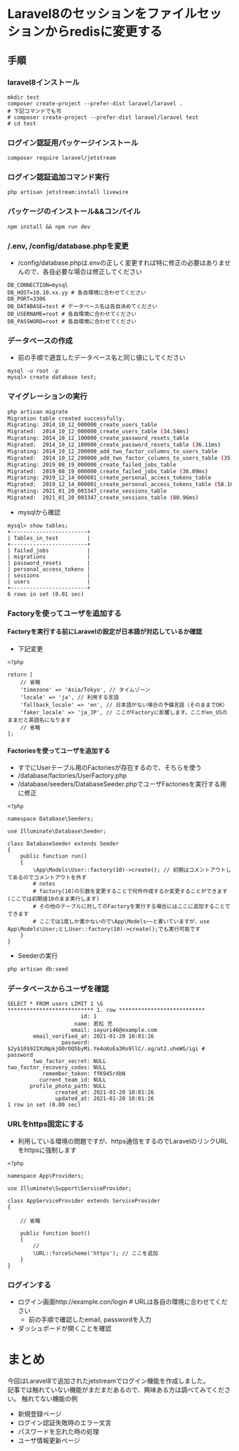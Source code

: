 # Laravel8のセッションをファイルセッションからredisに変更する
## 手順
### laravel8インストール
```
mkdir test
composer create-project --prefer-dist laravel/laravel .
# 下記コマンドでも可
# composer create-project --prefer-dist laravel/laravel test
# cd test
```
### ログイン認証用パッケージインストール
```
composer require laravel/jetstream
```
### ログイン認証追加コマンド実行
```
php artisan jetstream:install livewire
```
### パッケージのインストール&&コンパイル
```
npm install && npm run dev
```
### /.env, /config/database.phpを変更
- /config/database.phpは.envの正しく変更すれば特に修正の必要はありませんので、各自必要な場合は修正してください
```env:/.env
DB_CONNECTION=mysql
DB_HOST=10.10.xx.yy # 各自環境に合わせてください
DB_PORT=3306 
DB_DATABASE=test # データベース名は各自決めてください
DB_USERNAME=root # 各自環境に合わせてください
DB_PASSWORD=root # 各自環境に合わせてください
```
### データベースの作成
- 前の手順で適宜したデータベース名と同じ値にしてください
```
mysql -u root -p
mysql> create database test;
```
### マイグレーションの実行
```sh
php artisan migrate
Migration table created successfully.
Migrating: 2014_10_12_000000_create_users_table
Migrated:  2014_10_12_000000_create_users_table (34.54ms)
Migrating: 2014_10_12_100000_create_password_resets_table
Migrated:  2014_10_12_100000_create_password_resets_table (36.11ms)
Migrating: 2014_10_12_200000_add_two_factor_columns_to_users_table
Migrated:  2014_10_12_200000_add_two_factor_columns_to_users_table (35.28ms)
Migrating: 2019_08_19_000000_create_failed_jobs_table
Migrated:  2019_08_19_000000_create_failed_jobs_table (36.09ms)
Migrating: 2019_12_14_000001_create_personal_access_tokens_table
Migrated:  2019_12_14_000001_create_personal_access_tokens_table (58.10ms)
Migrating: 2021_01_20_003347_create_sessions_table
Migrated:  2021_01_20_003347_create_sessions_table (80.96ms)
```
- mysqlから確認
```mysql
mysql> show tables;
+------------------------+
| Tables_in_test         |
+------------------------+
| failed_jobs            |
| migrations             |
| password_resets        |
| personal_access_tokens |
| sessions               |
| users                  |
+------------------------+
6 rows in set (0.01 sec)
```

### Factoryを使ってユーザを追加する
#### Factoryを実行する前にLaravelの設定が日本語が対応しているか確認
- 下記変更
```php:/config/app.php
<?php

return [
    // 省略
    'timezone' => 'Asia/Tokyo', // タイムゾーン
    'locale' => 'ja', // 利用する言語
    'fallback_locale' => 'en', // 日本語がない場合の予備言語（そのままでOK）
    'faker_locale' => 'ja_JP', // ここがFactoryに影響します。ここがen_USのままだと英語名になります
    // 省略
];
```
#### Factoriesを使ってユーザを追加する
  - すでにUserテーブル用のFactoriesが存在するので、そちらを使う
  - /database/factories/UserFactory.php
- /database/seeders/DatabaseSeeder.phpでユーザFactoriesを実行する用に修正
```php:/database/seeders/DatabaseSeeder.php
<?php

namespace Database\Seeders;

use Illuminate\Database\Seeder;

class DatabaseSeeder extends Seeder
{
    public function run()
    {
        \App\Models\User::factory(10)->create(); // 初期はコメントアウトしてあるのでコメントアウトを外す
        # notes
        # factory(10)の引数を変更することで何件作成するか変更することができます(ここでは初期値10のまま実行します)
        # その他のテーブルに対してのFactoryを実行する場合にはここに追加することでできます
        # ここでは1度しか書かないので\App\Models~~と書いていますが、use App\Models\User;としUser::factory(10)->create();でも実行可能です
    }
}
```
- Seederの実行
```sh
php artisan db:seed
```
### データベースからユーザを確認
```
SELECT * FROM users LIMIT 1 \G
*************************** 1. row ***************************
                       id: 1
                     name: 若松 充
                    email: sayuri46@example.com
        email_verified_at: 2021-01-20 10:01:26
                 password: $2y$10$92IXUNpkjO0rOQ5byMi.Ye4oKoEa3Ro9llC/.og/at2.uheWG/igi # password
        two_factor_secret: NULL
two_factor_recovery_codes: NULL
           remember_token: ffK945rXbN
          current_team_id: NULL
       profile_photo_path: NULL
               created_at: 2021-01-20 10:01:26
               updated_at: 2021-01-20 10:01:26
1 row in set (0.00 sec)
```

### URLをhttps固定にする
- 利用している環境の問題ですが、https通信をするのでLaravelのリンクURLをhttpsに強制します
```/app/Providers/AppServiceProvider.php
<?php

namespace App\Providers;

use Illuminate\Support\ServiceProvider;

class AppServiceProvider extends ServiceProvider
{

    // 省略

    public function boot()
    {
        //
        \URL::forceScheme('https'); // ここを追加
    }
}
```

### ログインする
- ログイン画面http://example.con/login # URLは各自の環境に合わせてください
  - 前の手順で確認したemail, passwordを入力
- ダッシュボードが開くことを確認


# まとめ
今回はLaravel8で追加されたjetstreamでログイン機能を作成しました。  
記事では触れていない機能がまだまだあるので、興味ある方は調べてみてください。
触れてない機能の例
- 新規登録ページ
- ログイン認証失敗時のエラー文言
- パスワードを忘れた時の処理
- ユーザ情報更新ページ
